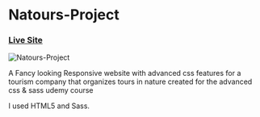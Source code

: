 # Natours-Project

### [Live Site](https://alaa-elghamry.github.io/Natours-Project/)

 ![Natours-Project](https://github.com/Alaa-Elghamry/Natours-Project/blob/main/img/Natours-Project.png?raw=true) 
 
 
A Fancy looking Responsive website with advanced css features for a tourism company that organizes tours in nature
created for the advanced css & sass udemy course 


I used HTML5 and Sass.



